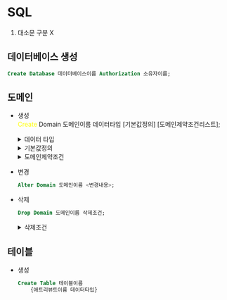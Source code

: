 # SQL
1. 대소문 구분 X

## 데이터베이스 생성

```sql
Create Database 데이터베이스이름 Authorization 소유자이름;
```

## 도메인

- 생성<br>
    <span style = 'color:yellow'>Create</span> Domain 도메인이름 데이터타입
        [기본값정의]
        [도메인제약조건리스트];

    <details><summary>데이터 타입</summary>

    - 숫자
        - Int, Integer, Samllint : 정수
        - Float(n), Real, Double Precision : 실수(n은 소수점 n자리까지)
        - Decimal(i,j), Numeric(i,j) : 정형 숫자(전체 i자리 숫자, 그 중 소수점 j자리)
    - 문자 스트링
        - Char(n) : n자리 고정 문자
        - Varchar(n) : 초기 n자리 가변 문자열(기본적으로 n = 2)
    - 비트 스트링
        - Bit(n), Bit Varying(n)
    - 날짜
        - Date : YY-MM-DD
    - 시간
        - Time : hh:mm:ss
        - Timestamp : Date, Time포함
        - Interval : Date, Time, Timestamp 포함
    </details>

    <details><summary>기본값정의</summary>
    Default '???'
    
    - 값을 입력하지 않으면 '???'가 들어감
    </details>
    
    <details><summary>도메인제약조건</summary>
    Check(Value In ('값1','값2'...))

    -  ('값1','값2'...) 안에 Value가 안에 있는가 확인
    </details>

- 변경

    ```sql
    Alter Domain 도메인이름 <변경내용>;
    ```

- 삭제

    ```sql
    Drop Domain 도메인이름 삭제조건;
    ```
    
    <details><summary>삭제조건</summary>
    Restrict
    
    - 다른 곳에서 이 도메인 참조 안할 때 삭제

    Cascade

    - 강제 삭제


## 테이블

- 생성

    ```sql
    Create Table 테이블이름
        {애트리뷰트이름 데이터타입}
    ```
